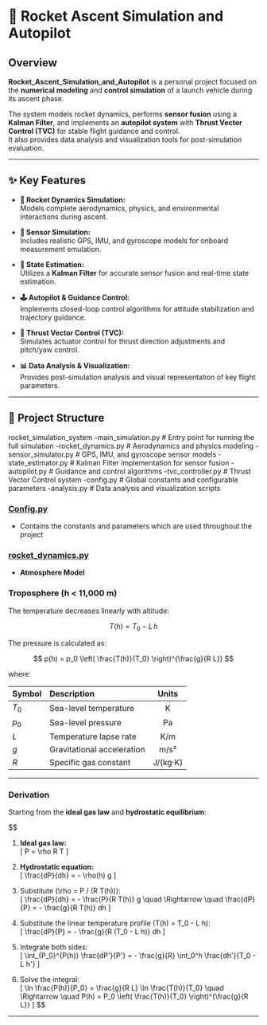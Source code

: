 # 🚀 Rocket Ascent Simulation and Autopilot

## Overview
**Rocket_Ascent_Simulation_and_Autopilot** is a personal project focused on the **numerical modeling** and **control simulation** of a launch vehicle during its ascent phase.  

The system models rocket dynamics, performs **sensor fusion** using a **Kalman Filter**, and implements an **autopilot system** with **Thrust Vector Control (TVC)** for stable flight guidance and control.  
It also provides data analysis and visualization tools for post-simulation evaluation.

---

## ✨ Key Features
- **🚀 Rocket Dynamics Simulation:**  
  Models complete aerodynamics, physics, and environmental interactions during ascent.

- **📡 Sensor Simulation:**  
  Includes realistic GPS, IMU, and gyroscope models for onboard measurement emulation.

- **🧠 State Estimation:**  
  Utilizes a **Kalman Filter** for accurate sensor fusion and real-time state estimation.

- **🕹️ Autopilot & Guidance Control:**  
  Implements closed-loop control algorithms for attitude stabilization and trajectory guidance.

- **🎯 Thrust Vector Control (TVC):**  
  Simulates actuator control for thrust direction adjustments and pitch/yaw control.

- **📊 Data Analysis & Visualization:**  
  Provides post-simulation analysis and visual representation of key flight parameters.

---

## 🧠 Project Structure
rocket_simulation_system
-main_simulation.py # Entry point for running the full simulation
-rocket_dynamics.py # Aerodynamics and physics modeling
-sensor_simulator.py # GPS, IMU, and gyroscope sensor models
-state_estimator.py # Kalman Filter implementation for sensor fusion
-autopilot.py # Guidance and control algorithms
-tvc_controller.py # Thrust Vector Control system
-config.py # Global constants and configurable parameters
-analysis.py # Data analysis and visualization scripts

<h3 style="text-decoration: underline;">Config.py</h3>

- Contains the constants and parameters which are used throughout the project

<h3 style="text-decoration: underline;">rocket_dynamics.py</h3>

- **Atmosphere Model**

### Troposphere (h < 11,000 m)

The temperature decreases linearly with altitude:

$$
T(h) = T_0 - L\,h
$$

The pressure is calculated as:

$$
p(h) = p_0 \left( \frac{T(h)}{T_0} \right)^{\frac{g}{R L}}
$$

where:

| Symbol | Description | Units |
|:--|:--|:--:|
| $T_0$ | Sea-level temperature | K |
| $p_0$ | Sea-level pressure | Pa |
| $L$ | Temperature lapse rate | K/m |
| $g$ | Gravitational acceleration | m/s² |
| $R$ | Specific gas constant | J/(kg·K) |

---

### Derivation

Starting from the **ideal gas law** and **hydrostatic equilibrium**:

$$
1. **Ideal gas law:**  
\[
P = \rho R T
\]

2. **Hydrostatic equation:**  
\[
\frac{dP}{dh} = - \rho(h) g
\]

3. Substitute \(\rho = P / (R T(h))\):  
\[
\frac{dP}{dh} = - \frac{P}{R T(h)} g \quad \Rightarrow \quad \frac{dP}{P} = - \frac{g}{R T(h)} dh
\]

4. Substitute the linear temperature profile \(T(h) = T_0 - L h\):  
\[
\frac{dP}{P} = - \frac{g}{R (T_0 - L h)} dh
\]

5. Integrate both sides:  
\[
\int_{P_0}^{P(h)} \frac{dP'}{P'} = - \frac{g}{R} \int_0^h \frac{dh'}{T_0 - L h'}
\]

6. Solve the integral:  
\[
\ln \frac{P(h)}{P_0} = \frac{g}{R L} \ln \frac{T(h)}{T_0} 
\quad \Rightarrow \quad
P(h) = P_0 \left( \frac{T(h)}{T_0} \right)^{\frac{g}{R L}}
\]
$$
---




